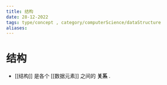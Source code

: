 ```yaml
---
title: 结构
date: 28-12-2022
tags: type/concept , category/computerScience/dataStructure 
aliases: 
---
```


# 结构

- [[结构]] 是各个 [[数据元素]] 之间的 **关系** .